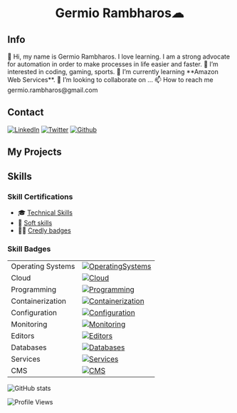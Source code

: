 <h1 align="center">Germio Rambharos☁</h1>

## Info

<p>
👋 Hi, my name is Germio Rambharos.
I love learning.
I am a strong advocate for automation in order to make processes in life easier and faster.
👀 I’m interested in coding, gaming, sports.
🌱 I’m currently learning **Amazon Web Services**.
💞️ I’m looking to collaborate on ...
📫 How to reach me germio.rambharos@gmail.com
</p>

## Contact

[![LinkedIn](https://skillicons.dev/icons?i=linkedin)](https://bit.ly/grambharos-linkedin)
[![Twitter](https://skillicons.dev/icons?i=twitter)](https://twitter.com/grambharos)
[![Github](https://skillicons.dev/icons?i=github)](https://github.com/grambharos)

## My Projects

## Skills

### Skill Certifications

- 🎓 [Technical Skills](https://bit.ly/grambharos-ts)
- 🌟 [Soft skills](https://bit.ly/grambharos-cs)
- 👨‍🎓 [Credly badges](https://bit.ly/grambharos-credly)

### Skill Badges

|                   |                                                                                                                 |
| ----------------- | --------------------------------------------------------------------------------------------------------------- |
| Operating Systems | [![OperatingSystems](https://skillicons.dev/icons?i=linux)](https://bit.ly/grambharos-ts)                       |
| Cloud             | [![Cloud](https://skillicons.dev/icons?i=openstack,aws,gcp)](https://bit.ly/grambharos-ts)                      |
| Programming       | [![Programming](https://skillicons.dev/icons?i=bash,py,go,java,php,js,html,perl)](https://bit.ly/grambharos-ts) |
| Containerization  | [![Containerization](https://skillicons.dev/icons?i=docker,kubernetes)](https://bit.ly/grambharos-ts)           |
| Configuration     | [![Configuration](https://skillicons.dev/icons?i=ansible)](https://bit.ly/grambharos-ts)                        |
| Monitoring        | [![Monitoring](https://skillicons.dev/icons?i=grafana,prometheus)](https://bit.ly/grambharos-ts)                |
| Editors           | [![Editors](https://skillicons.dev/icons?i=vim,vscode)](https://bit.ly/grambharos-ts)                           |
| Databases         | [![Databases](https://skillicons.dev/icons?i=mysql,postgres)](https://bit.ly/grambharos-ts)                     |
| Services          | [![Services](https://skillicons.dev/icons?i=nginx)](https://bit.ly/grambharos-ts)                               |
| CMS               | [![CMS](https://skillicons.dev/icons?i=wordpress)](https://bit.ly/grambharos-ts)                                |

![GitHub stats](https://github-readme-stats.zohan.tech/api?username=grambharos&show_icons=true&theme=merko)

![Profile Views](https://komarev.com/ghpvc/?username=grambharos&color=brightgreen)
